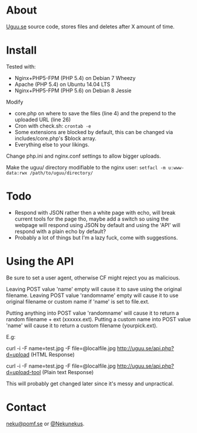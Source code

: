 # About
[Uguu.se](http://uguu.se) source code, stores files and deletes after X amount of time.

# Install
Tested with:
* Nginx+PHP5-FPM (PHP 5.4) on Debian 7 Wheezy 
* Apache (PHP 5.4) on Ubuntu 14.04 LTS
* Nginx+PHP5-FPM (PHP 5.6) on Debian 8 Jessie

Modify 
* core.php on where to save the files (line 4) and the prepend to the uploaded URL (line 26)
* Cron with check.sh: `crontab -e` 
* Some extensions are blocked by default, this can be changed via includes/core.php's $block array.
* Everything else to your likings.

Change php.ini and nginx.conf settings to allow bigger uploads.

Make the uguu/ directory modifiable to the nginx user:
`setfacl -m u:www-data:rwx /path/to/uguu/directory/`

# Todo

* Respond with JSON rather then a white page with echo, will break current tools for the page tho, maybe add a switch so using the webpage will respond using JSON by default and using the 'API' will respond with a plain echo by default?
* Probably a lot of things but I'm a lazy fuck, come with suggestions.


# Using the API

  Be sure to set a user agent, otherwise CF might reject you as malicious.

  Leaving POST value 'name' empty will cause it to save using the original filename.
  Leaving POST value 'randomname' empty will cause it to use original filename or custom name if 'name' is set to file.ext.
  
  Putting anything into POST value 'randomname' will cause it to return a random filename + ext (xxxxxx.ext).
  Putting a custom name into POST value 'name' will cause it to return a custom filename (yourpick.ext).
  
  E.g:
  
  
  curl -i -F name=test.jpg -F file=@localfile.jpg http://uguu.se/api.php?d=upload (HTML Response)
  
  
  curl -i -F name=test.jpg -F file=@localfile.jpg http://uguu.se/api.php?d=upload-tool (Plain text Response)


This will probably get changed later since it's messy and unpractical.

# Contact

[neku@pomf.se](mailto:neku@pomf.se) or [@Nekunekus](https://twitter.com/nekunekus).
